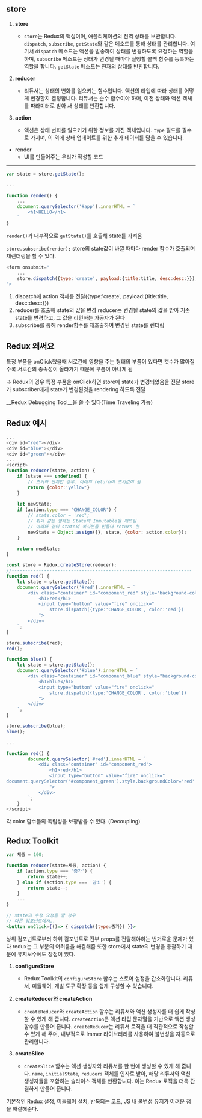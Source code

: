 

## store

1. **store**
    - `store`는 Redux의 핵심이며, 애플리케이션의 전역 상태를 보관합니다. `dispatch`, `subscribe`, `getState`와 같은 메소드를 통해 상태를 관리합니다. 여기서 `dispatch` 메소드는 액션을 발송하여 상태를 변경하도록 요청하는 역할을 하며, `subscribe` 메소드는 상태가 변경될 때마다 실행할 콜백 함수를 등록하는 역할을 합니다. `getState` 메소드는 현재의 상태를 반환합니다.
2. **reducer**
    
    - 리듀서는 상태의 변화를 일으키는 함수입니다. 액션의 타입에 따라 상태를 어떻게 변경할지 결정합니다. 리듀서는 순수 함수여야 하며, 이전 상태와 액션 객체를 파라미터로 받아 새 상태를 반환합니다.
3. **action**
    
    - 액션은 상태 변화를 일으키기 위한 정보를 가진 객체입니다. `type` 필드를 필수로 가지며, 이 외에 상태 업데이트를 위한 추가 데이터를 담을 수 있습니다.
- render
	- UI를 만들어주는 우리가 작성할 코드

---

```js
var state = store.getState();

...

function render() {
	...
	document.querySelector('#app').innerHTML = `
		<h1>HELLO</h1>
	`
}
```

`render()`가 내부적으로 `getState()`를 호출해 state를 가져옴

`store.subscribe(render);`
store의 state값이 바뀔 때마다 render 함수가 호출되며 재렌더링을 할 수 있다.


```js
<form onsubmit="
	...
	store.dispatch({type:'create', payload:{title:title, desc:desc:}});
">
```

1. dispatch에 action 객체를 전달({type:'create', payload:{title:title, desc:desc:}})
2. reducer를 호출해 state의 값을 변경
reducer는 변경될 state의 값을 받아 기존 state를 변경하고, 그 값을 리턴하는 가공자가 된다
3. subscribe를 통해 render함수를 재호출하여 변경된 state를 렌더링


## Redux 왜써요

특정 부품을 onClick했을때 서로간에 영향을 주는 형태의 부품이 있다면
갯수가 많아질수록 서로간의 종속성이 올라가기 때문에 부품이 아니게 됨

-> Redux의 경우
특정 부품을 onClick하면 store에 state가 변경되었음을 전달
store가 subscriber에게 state가 변경된것을 rendering 하도록 전달

__Redux Debugging Tool__을 쓸 수 있다(Time Traveling 가능)


## Redux 예시

```js
...
<div id="red"></div>
<div id="blue"></div>
<div id="green"></div>
...
<script>
function reducer(state, action) {
	if (state === undefined) {
		// 초기화 단계인 경우. 아래의 return이 초기값이 됨
		return {color:'yellow'}
	}
	
	let newState;
	if (action.type === 'CHANGE_COLOR') {
		// state.color = 'red';
		// 위와 같은 형태는 State의 Immutable을 깨뜨림
		// 아래와 같이 state의 복사본을 만들어 return 한
		newState = Object.assign({}, state, {color: action.color});
	}

	return newState;
}

const store = Redux.createStore(reducer);
//-------------------------------------------------------------------
function red() {
	let state = store.getState();
	document.querySelector('#red').innerHTML = `
		<div class="container" id="component_red" style="background-color:${state.color}">
			<h1>red</h1>
			<input type="button" value="fire" onclick="
				store.dispatch({type:'CHANGE_COLOR', color:'red'})
			">
		</div>
	`;
}

store.subscribe(red);
red();

function blue() {
	let state = store.getState();
	document.querySelector('#blue').innerHTML = `
		<div class="container" id="component_blue" style="background-color:${state.color}">
			<h1>blue</h1>
			<input type="button" value="fire" onclick="
				store.dispatch({type:'CHANGE_COLOR', color:'blue'})
			">
		</div>
	`;
}

store.subscribe(blue);
blue();

...

function red() {
		document.querySelector('#red').innerHTML = `
			<div class="container" id="component_red">
				<h1>red</h1>
				<input type="button" value="fire" onclick="                            document.querySelector('#component_red').style.backgroundColor='red'
document.querySelector('#component_green').style.backgroundColor='red'
				">
			</div>
		`;
	}
</script>
```

각 color 함수들의 독립성을 보장받을 수 있다. (Decoupling)


## Redux Toolkit

```jsx
var 체중 = 100;

function reducer(state=체중, action) {
	if (action.type === '증가') {
		return state++;
	} else if (action.type === '감소') {
		return state--;
	}
	...
}

// state의 수정 요청을 할 경우
// 다른 컴포넌트에서..
<button onClick={()=> { dispatch({type:증가}) }}>
```

상위 컴포넌트로부터 하위 컴포넌트로 전부 props를 전달해야하는 번거로운 문제가 있다
redux는 그 부분의 어려움을 해결해줌
또한 store에서 state의 변경을 총괄하기 때문에 유지보수에도 장점이 있다.

1. **configureStore**
    
    - Redux Toolkit의 `configureStore` 함수는 스토어 설정을 간소화합니다. 리듀서, 미들웨어, 개발 도구 확장 등을 쉽게 구성할 수 있습니다.
2. **createReducer와 createAction**
    
    - `createReducer`와 `createAction` 함수는 리듀서와 액션 생성자를 더 쉽게 작성할 수 있게 해 줍니다. `createAction`은 액션 타입 문자열을 기반으로 액션 생성 함수를 만들어 줍니다. `createReducer`는 리듀서 로직을 더 직관적으로 작성할 수 있게 해 주며, 내부적으로 Immer 라이브러리를 사용하여 불변성을 자동으로 관리합니다.
3. **createSlice**
    
    - `createSlice` 함수는 액션 생성자와 리듀서를 한 번에 생성할 수 있게 해 줍니다. `name`, `initialState`, `reducers` 객체를 인자로 받아, 해당 리듀서와 액션 생성자들을 포함하는 슬라이스 객체를 반환합니다. 이는 Redux 로직을 더욱 간결하게 만들어 줍니다.


기본적인 Redux 설정, 미들웨어 설치, 반복되는 코드, JS 내 불변성 유지가 어려운 점을 해결해준다.

